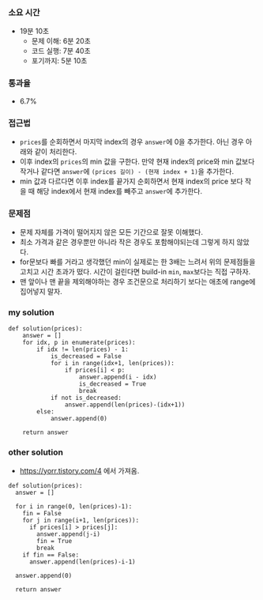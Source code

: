 ### 소요 시간
- 19분 10초
    - 문제 이해: 6분 20초
    - 코드 실행: 7분 40초
    - 포기까지: 5분 10초

### 통과율
- 6.7%

### 접근법
- `prices`를 순회하면서 마지막 index의 경우 `answer`에 0을 추가한다. 아닌 경우 아래와 같이 처리한다.
- 이후 index의 `prices`의 min 값을 구한다. 만약 현재 index의 price와 min 값보다 작거나 같다면 `answer`에 `(prices 길이) - (현재 index + 1)`을 추가한다.
- min 값과 다르다면 이후 index를 끝가지 순회하면서 현재 index의 price 보다 작을 때 해당 index에서 현재 index를 빼주고 `answer`에 추가한다. 

### 문제점
- 문제 자체를 가격이 떨어지지 않은 모든 기간으로 잘못 이해했다.
- 최소 가격과 같은 경우뿐만 아니라 작은 경우도 포함해야되는데 그렇게 하지 않았다.
- for문보다 빠를 거라고 생각했던 min이 실제로는 한 3배는 느려서 위의 문제점들을 고치고 시간 초과가 떴다. 시간이 걸린다면 build-in `min`, `max`보다는 직접 구하자.
- 맨 앞이나 맨 끝을 제외해야하는 경우 조건문으로 처리하기 보다는 애초에 range에 집어넣지 말자.

### my solution
```
def solution(prices):
    answer = []
    for idx, p in enumerate(prices):
        if idx != len(prices) - 1:
            is_decreased = False
            for i in range(idx+1, len(prices)):
                if prices[i] < p:
                    answer.append(i - idx)
                    is_decreased = True
                    break
            if not is_decreased:
                answer.append(len(prices)-(idx+1))
        else:
            answer.append(0)       
        
    return answer
```

### other solution
- https://yorr.tistory.com/4 에서 가져옴.
```
def solution(prices):
  answer = []

  for i in range(0, len(prices)-1):
    fin = False
    for j in range(i+1, len(prices)):
      if prices[i] > prices[j]:
        answer.append(j-i)
        fin = True
        break
    if fin == False:
      answer.append(len(prices)-i-1)

  answer.append(0)

  return answer
```
